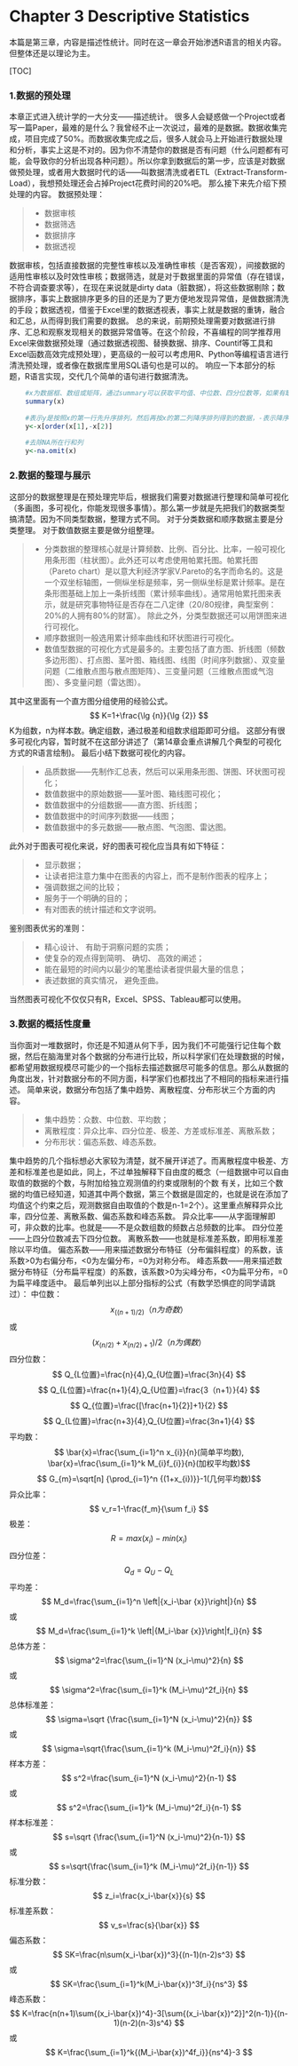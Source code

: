 ﻿# Chapter 3 Descriptive Statistics
本篇是第三章，内容是描述性统计。同时在这一章会开始渗透R语言的相关内容。但整体还是以理论为主。

[TOC]
### 1.数据的预处理
本章正式进入统计学的一大分支——描述统计。
很多人会疑惑做一个Project或者写一篇Paper，最难的是什么？我曾经不止一次说过，最难的是数据。数据收集完成，项目完成了50%。而数据收集完成之后，很多人就会马上开始进行数据处理和分析，事实上这是不对的。因为你不清楚你的数据是否有问题（什么问题都有可能，会导致你的分析出现各种问题）。所以你拿到数据后的第一步，应该是对数据做预处理，或者用大数据时代的话——叫数据清洗或者ETL（Extract-Transform-Load），我想预处理还会占掉Project花费时间的20%吧。
那么接下来先介绍下预处理的内容。
数据预处理：
> * 数据审核
> * 数据筛选
> * 数据排序
> * 数据透视

数据审核，包括直接数据的完整性审核以及准确性审核（是否客观），间接数据的适用性审核以及时效性审核；数据筛选，就是对于数据里面的异常值（存在错误，不符合调查要求等），在现在来说就是dirty data（脏数据），将这些数据剔除；数据排序，事实上数据排序更多的目的还是为了更方便地发现异常值，是做数据清洗的手段；数据透视，借鉴于Excel里的数据透视表，事实上就是数据的重铸，融合和汇总，从而得到我们需要的数据。
总的来说，前期预处理需要对数据进行排序、汇总和观察发现相关的数据异常值等。在这个阶段，不喜编程的同学推荐用Excel来做数据预处理（通过数据透视图、替换数据、排序、Countif等工具和Excel函数高效完成预处理），更高级的一般可以考虑用R、Python等编程语言进行清洗预处理，或者像在数据库里用SQL语句也是可以的。
响应一下本部分的标题，R语言实现，交代几个简单的语句进行数据清洗。

```R    
    #x为数据框、数组或矩阵，通过summary可以获取平均值、中位数、四分位数等，如果有缺失数据，则会显示NAN等。
    summary(x)
    
    #表示y是按照x的第一行先升序排列，然后再按x的第二列降序排列得到的数据，-表示降序。
    y<-x[order(x[1],-x[2)]
    
    #去除NA所在行和列
    y<-na.omit(x)
```

### 2.数据的整理与展示
这部分的数据整理是在预处理完毕后，根据我们需要对数据进行整理和简单可视化（多画图，多可视化，你能发现很多事情）。那么第一步就是先把我们的数据类型搞清楚。因为不同类型数据，整理方式不同。
对于分类数据和顺序数据主要是分类整理。
对于数值数据主要是做分组整理。
> * 分类数据的整理核心就是计算频数、比例、百分比、比率，一般可视化用条形图（柱状图）。此外还可以考虑使用帕累托图。帕累托图（Pareto chart）是以意大利经济学家V.Pareto的名字而命名的。这是一个双坐标轴图，一侧纵坐标是频率，另一侧纵坐标是累计频率。是在条形图基础上加上一条折线图（累计频率曲线）。通常用帕累托图来表示，就是研究事物特征是否存在二八定律（20/80规律，典型案例：20%的人拥有80%的财富）。
除此之外，分类型数据还可以用饼图来进行可视化。
> * 顺序数据则一般选用累计频率曲线和环状图进行可视化。
> * 数值型数据的可视化方式是最多的。主要包括了直方图、折线图（频数多边形图）、打点图、茎叶图、箱线图、线图（时间序列数据）、双变量问题（二维散点图与散点图矩阵）、三变量问题（三维散点图或气泡图）、多变量问题（雷达图）。

其中这里面有一个直方图分组使用的经验公式。
$$ K=1+\frac{\lg {n}}{\lg {2}} $$
K为组数，n为样本数。确定组数，通过极差和组数求组距即可分组。
这部分有很多可视化内容，暂时就不在这部分讲述了（第14章会重点讲解几个典型的可视化方式的R语言绘制)。
最后小结下数据可视化的内容。
> * 品质数据——先制作汇总表，然后可以采用条形图、饼图、环状图可视化；
> * 数值数据中的原始数据——茎叶图、箱线图可视化；
> * 数值数据中的分组数据——直方图、折线图；
> * 数值数据中的时间序列数据——线图；
> * 数值数据中的多元数据——散点图、气泡图、雷达图。

此外对于图表可视化来说，好的图表可视化应当具有如下特征：
> * 显示数据；
> * 让读者把注意力集中在图表的内容上，而不是制作图表的程序上；
> * 强调数据之间的比较；
> * 服务于一个明确的目的；
> * 有对图表的统计描述和文字说明。

鉴别图表优劣的准则：
> * 精心设计、 有助于洞察问题的实质；
> * 使复杂的观点得到简明、 确切、 高效的阐述；
> * 能在最短的时间内以最少的笔墨给读者提供最大量的信息；
> * 表述数据的真实情况， 避免歪曲。

当然图表可视化不仅仅只有R，Excel、SPSS、Tableau都可以使用。
### 3.数据的概括性度量
当你面对一堆数据时，你还是不知道从何下手，因为我们不可能强行记住每个数据，然后在脑海里对各个数据的分布进行比较，所以科学家们在处理数据的时候，都希望用数据规模尽可能少的一个指标去描述数据尽可能多的信息。那么从数据的角度出发，针对数据分布的不同方面，科学家们也都找出了不相同的指标来进行描述。
简单来说，数据分布包括了集中趋势、离散程度、分布形状三个方面的内容。
> * 集中趋势：众数、中位数、平均数；
> * 离散程度：异众比率、四分位差、极差、方差或标准差、离散系数；
> * 分布形状：偏态系数、峰态系数。

集中趋势的几个指标想必大家较为清楚，就不展开详述了。而离散程度中极差、方差和标准差也是如此，同上，不过单独解释下自由度的概念（一组数据中可以自由取值的数据的个数，与附加给独立观测值的约束或限制的个数
有关，比如三个数据的均值已经知道，知道其中两个数据，第三个数据是固定的，也就是说在添加了均值这个约束之后，观测数据自由取值的个数是n-1=2个）。这里重点解释异众比率，四分位差、离散系数、偏态系数和峰态系数。
异众比率——从字面理解即可，非众数的比率。也就是——不是众数组数的频数占总频数的比率。
四分位差——上四分位数减去下四分位数。
离散系数——也就是标准差系数，即用标准差除以平均值。
偏态系数——用来描述数据分布特征（分布偏斜程度）的系数，该系数>0为右偏分布，<0为左偏分布，=0为对称分布。
峰态系数——用来描述数据分布特征（分布扁平程度）的系数，该系数>0为尖峰分布，<0为扁平分布，=0为扁平峰度适中。
最后单列出以上部分指标的公式（有数学恐惧症的同学请跳过）：
中位数：$$ x_{((n+1)/2)} （n为奇数）$$或$$ (x_{(n/2)}+x_{(n/2)+1})/2 （n为偶数）$$
四分位数：$$ Q_{L位置}=\frac{n}{4},Q_{U位置}=\frac{3n}{4} $$
$$ Q_{L位置}=\frac{n+1}{4},Q_{U位置}=\frac{3（n+1）}{4} $$
$$ Q_{位置}=\frac{[\frac{n+1}{2}]+1}{2} $$
$$ Q_{L位置}=\frac{n+3}{4},Q_{U位置}=\frac{3n+1}{4} $$
平均数： $$ \bar{x}=\frac{\sum_{i=1}^n x_{i}}{n}(简单平均数), \bar{x}=\frac{\sum_{i=1}^k M_{i}f_{i}}{n}(加权平均数)$$
$$ G_{m}=\sqrt[n] {\prod_{i=1}^n {(1+x_{i})}}-1(几何平均数)$$
异众比率：$$ v_r=1-\frac{f_m}{\sum f_i}  $$
极差： $$ R=max(x_i)-min(x_i) $$
四分位差： $$ Q_d=Q_U-Q_L $$
平均差： $$ M_d=\frac{\sum_{i=1}^n \left|{x_i-\bar {x}}\right|}{n} $$或 $$ M_d=\frac{\sum_{i=1}^k \left|{M_i-\bar {x}}\right|f_i}{n} $$
总体方差： $$ \sigma^2=\frac{\sum_{i=1}^N (x_i-\mu)^2}{n} $$ 或 $$ \sigma^2=\frac{\sum_{i=1}^k (M_i-\mu)^2f_i}{n} $$
总体标准差：  $$ \sigma=\sqrt {\frac{\sum_{i=1}^N (x_i-\mu)^2}{n}} $$ 或 $$ \sigma=\sqrt{\frac{\sum_{i=1}^k (M_i-\mu)^2f_i}{n}} $$
样本方差： $$ s^2=\frac{\sum_{i=1}^N (x_i-\mu)^2}{n-1} $$ 或 $$ s^2=\frac{\sum_{i=1}^k (M_i-\mu)^2f_i}{n-1} $$
样本标准差：  $$ s=\sqrt {\frac{\sum_{i=1}^N (x_i-\mu)^2}{n-1}} $$ 或 $$ s=\sqrt{\frac{\sum_{i=1}^k (M_i-\mu)^2f_i}{n-1}} $$
标准分数： $$ z_i=\frac{x_i-\bar{x}}{s} $$
标准差系数： $$ v_s=\frac{s}{\bar{x}} $$
偏态系数： $$ SK=\frac{n\sum(x_i-\bar{x})^3}{(n-1)(n-2)s^3} $$或$$ SK=\frac{\sum_{i=1}^k(M_i-\bar{x})^3f_i}{ns^3} $$
峰态系数： $$ K=\frac{n(n+1)\sum{(x_i-\bar{x})^4}-3[\sum{(x_i-\bar{x})^2}]^2(n-1)}{(n-1)(n-2)(n-3)s^4} $$或$$ K=\frac{\sum_{i=1}^k{(M_i-\bar{x})^4f_i}}{ns^4}-3 $$